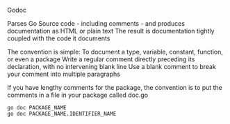 Godoc 

Parses Go Source code - including comments - and produces documentation as HTML or plain text 
The result is documentation tightly coupled with the code it documents 

The convention is simple: To document a type, variable, constant, function, or even a package 
    Write a regular comment directly preceding its declaration, with no intervening blank line 
    Use a blank comment to break your comment into multiple paragraphs 

If you have lengthy comments for the package, the convention is to put the comments in a file in your package called doc.go

```
go doc PACKAGE_NAME
go doc PACKAGE_NAME.IDENTIFIER_NAME
```